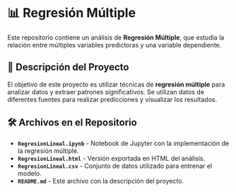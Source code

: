 # 📊 Regresión Múltiple

Este repositorio contiene un análisis de **Regresión Múltiple**, que estudia la relación entre múltiples variables predictoras y una variable dependiente. 

## 📖 Descripción del Proyecto
El objetivo de este proyecto es utilizar técnicas de **regresión múltiple** para analizar datos y extraer patrones significativos. Se utilizan datos de diferentes fuentes para realizar predicciones y visualizar los resultados.

## 🛠️ Archivos en el Repositorio
- **`RegresionLineal.ipynb`** - Notebook de Jupyter con la implementación de la regresión múltiple.
- **`RegresionLineal.html`** - Versión exportada en HTML del análisis.
- **`RegresionLineal.csv`** - Conjunto de datos utilizado para entrenar el modelo.
- **`README.md`** - Este archivo con la descripción del proyecto.
